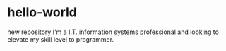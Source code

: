 # hello-world
new repository
I'm a I.T. information systems professional and looking to elevate my skill level to programmer.
